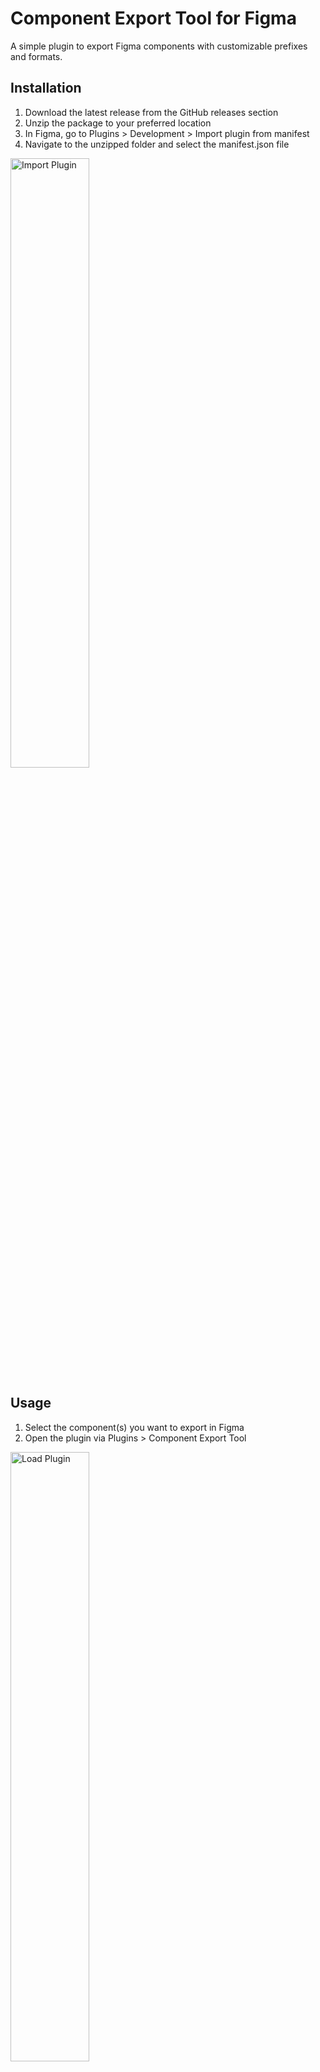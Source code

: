 # Component Export Tool for Figma

A simple plugin to export Figma components with customizable prefixes and formats.

## Installation

1. Download the latest release from the GitHub releases section
2. Unzip the package to your preferred location
3. In Figma, go to Plugins > Development > Import plugin from manifest
4. Navigate to the unzipped folder and select the manifest.json file

<img src="https://i.imgur.com/17awNvf.png" width="50%" alt="Import Plugin">

## Usage

1. Select the component(s) you want to export in Figma
2. Open the plugin via Plugins > Component Export Tool

<img src="https://i.imgur.com/h6CReUM.png" width="50%" alt="Load Plugin">

3. Configure your export settings:
   - Prefix: Add a prefix to all exported files (defaults to 'ui_')
   - Custom filename: Available for single selection only
   - Format: Choose between PNG, JPG, SVG, or PDF
   - Scale: Set export scale (not applicable for SVG)

<img src="https://i.imgur.com/H2ZNmgV.png" width="50%" alt="Export UI">

4. Click "Export Selected" to start the export process

## Multiple Selection

When multiple components are selected:
- Custom filename is disabled
- Files are exported using the prefix + original component name
- Exports happen sequentially to ensure reliability

## Settings

Access the settings panel via the gear icon to:
- Set a default prefix for all exports
- Configure export path
- Settings are saved between sessions

## Notes

- The plugin handles one export at a time to ensure reliability
- Progress bar shows export status for multiple selections
- SVG exports automatically disable scale options
